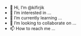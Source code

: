 - 👋 Hi, I’m @kifirjik
- 👀 I’m interested in ...
- 🌱 I’m currently learning ...
- 💞️ I’m looking to collaborate on ...
- 📫 How to reach me ...

<!---
kifirjik/kifirjik is a ✨ special ✨ repository because its `README.md` (this file) appears on your GitHub profile.
You can click the Preview link to take a look at your changes.
--->
